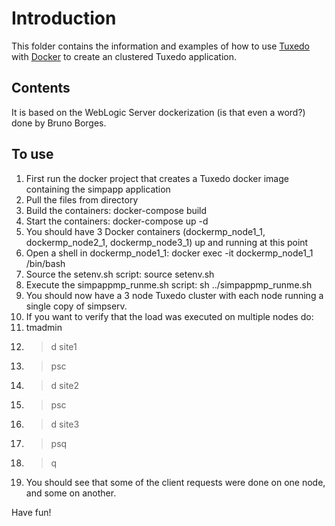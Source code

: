 # Introduction
This folder contains the information and examples of how to use [Tuxedo](http://oracle.com/tuxedo) with [Docker](https://www.docker.com/) to create an clustered Tuxedo application.

## Contents
It is based on the WebLogic Server dockerization (is that even a word?) done by Bruno Borges.

## To use
1. First run the docker project that creates a Tuxedo docker image containing the simpapp application
2. Pull the files from directory
3. Build the containers:  docker-compose build
4. Start the containers: docker-compose up -d
5. You should have 3 Docker containers (dockermp_node1_1, dockermp_node2_1, dockermp_node3_1) up and running at this point
6. Open a shell in dockermp_node1_1:  docker exec -it dockermp_node1_1 /bin/bash
7. Source the setenv.sh script:  source setenv.sh
8. Execute the simpappmp_runme.sh script:  sh ../simpappmp_runme.sh
9. You should now have a 3 node Tuxedo cluster with each node running a single copy of simpserv.
10. If you want to verify that the load was executed on multiple nodes do:
  1. tmadmin
  2. > d site1
  3. > psc
  4. > d site2
  5. > psc
  6. > d site3
  7. > psq
  8. > q
11. You should see that some of the client requests were done on one node, and some on another.

Have fun!



